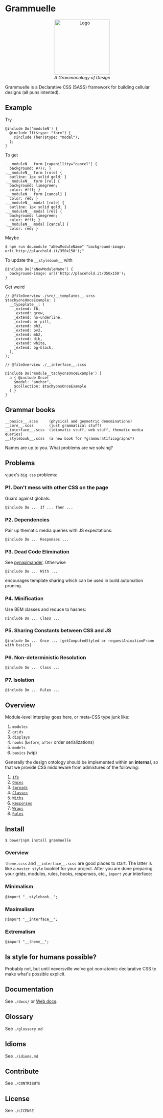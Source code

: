 # Grammuelle

<div style="min-width: 100%; text-align: center;">
<img width="180px" src="https://raw.githubusercontent.com/nerdfiles/grammuelle/master/images/logo.png" alt="Logo" />
<div class="cite">
<i>A Grammacology of Design</i>
</div>
</div>

Grammuelle is a Declarative CSS (SASS) framework for building cellular designs (all 
puns intented).

## Example

Try

    @include Do('moduleN') {
      @include If($type: "form") {
        @include Then($type: "modal");
      };
    }

To get

    .__moduleN__ form [capabillity="cancel"] {
      background: #777; }
    .__moduleN__ form [role] {
      outline: 1px solid gold; }
    .__moduleN__ form [rel] {
      background: limegreen;
      color: #fff; }
    .__moduleN__ form [cancel] {
      color: red; }
    .__moduleN__ modal [role] {
      outline: 1px solid gold; }
    .__moduleN__ modal [rel] {
      background: limegreen;
      color: #fff; }
    .__moduleN__ modal [cancel] {
      color: red; }

Maybe

    $ npm run do.module "aNewModuleName" "background-image: url('http://placehold.it/350x150');"

To update the `__stylebook__` with

    @include Do('aNewModuleName') {
      background-image: url('http://placehold.it/350x150');
    }

Get weird

    // @fileOverview ./src/__templates__.scss
    $tachyonsOnceExample: (
      __typeplate__: (
        _extend: f6,
        _extend: grow,
        _extend: no-underline,
        _extend: br-pill,
        _extend: ph3,
        _extend: pv2,
        _extend: mb2,
        _extend: dib,
        _extend: white,
        _extend: bg-black,
      ),
    );

    // @fileOverview ./__interface__.scss

    @include Do('module__tachyonsOnceExample') {
      a { @include Once(
        $model: "anchor",
        $collection: $tachyonsOnceExample
      ) }
    }

## Grammar books

    __basics__.scss     (physical and geometric denominations)
    __core__.scss       (just grammatical stuff)
    __interface__.scss  (idiomatic stuff, web stuff, thematic media queries)
    __stylebook__.scss  (a new book for *grammuratificographs*)

Names are up to you. What problems are we solving?

## Problems

vjuex's `big css` problems:

### P1. Don't mess with other CSS on the page

Guard against globals:

    @include Do ... If ... Then ...

### P2. Dependencies

Pair up thematic media queries with JS expectations:

    @include Do ... Responses ...

### P3. Dead Code Elimination

See [pynaximander](https://github.com/nerdfiles/pynaximander). Otherwise

    @include Do ... With ...

encourages template sharing which can be used in build automation pruning.

### P4. Minification

Use BEM classes and reduce to hashes:

    @include Do ... Class ...

### P5. Sharing Constants between CSS and JS

    @include Do ... Once ... [getComputedStyled or requestAnimationFrame with basics]

### P6. Non-deterministic Resolution

    @include Do ... Class ...

### P7. Isolation  

    @include Do ... Rules ...

## Overview

Module-level interplay goes here, or meta-CSS type junk like:

1. `modules`
2. `grids`
3. `displays`
4. `hooks` (`before`, `after` order serializations)
5. `models`
6. `basics` (wip)

Generally the design ontology should be implemented within an __internal__, so 
that we provide CSS middleware from admixtures of the following:

1. [`Ifs`](https://github.com/nerdfiles/grammuelle/blob/master/__interface__.scss#L44)
2. [`Onces`](https://github.com/nerdfiles/grammuelle/blob/master/__interface__.scss#L50)
3. [`Spreads`](https://github.com/nerdfiles/grammuelle/blob/master/__interface__.scss#L66)
4. [`Classes`](https://github.com/nerdfiles/grammuelle/blob/master/__interface__.scss#L73)
5. [`Withs`](https://github.com/nerdfiles/grammuelle/blob/master/__interface__.scss#L91)
6. [`Responses`](https://github.com/nerdfiles/grammuelle/blob/master/__interface__.scss#L100-L106)
7. [`Wraps`](https://github.com/nerdfiles/grammuelle/blob/master/__interface__.scss#L133)
8. [`Rules`](https://github.com/nerdfiles/grammuelle/blob/master/__interface__.scss#L141)

## Install

    $ bower|npm install grammuelle

### Overview

`theme.scss` and `__interface__.scss` are good places to start. The latter is
like a `master style` booklet for your project. After you are done preparing
your grids, modules, rules, hooks, responses, etc., `import` your interface:

### Minimalism

    @import "__stylebook__";

### Maximalism

    @import "__interface__";

### Extremalism

    @import "__theme__";

## Is style for humans possible?

Probably not, but until neversville we've got non-atomic declarative CSS to 
make what's possible explicit.

## Documentation

See `./docs/` or [Web docs](http://grammuelle.io/docs).

## Glossary

See `./glossary.md`

## Idioms

See `./idioms.md`

## Contribute

See `./CONTRIBUTE`

## License

See `./LICENSE`

